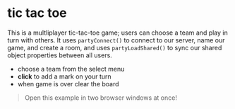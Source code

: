 # tic tac toe

This is a multliplayer tic-tac-toe game; users can choose a team and play in turn with others. It uses `partyConnect()` to connect to our server, name our game, and create a room, and uses `partyLoadShared()` to sync our shared object properties between all users.

- choose a team from the select menu
- **click** to add a mark on your turn
- when game is over clear the board

> Open this example in two browser windows at once!
